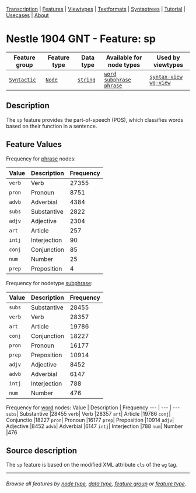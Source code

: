 <a name="start"></a>
<div class="hidden-content">
<a href="../transcription.md">Transcription</a> | <a href="README.md#start">Features</a> | <a href="../viewtypes.md#start">Viewtypes</a> | <a href="../textformats.md#start">Textformats</a> |  <a href="../syntaxtrees.md#start">Syntaxtrees</a> | <a href="../../tutorial/README.md#start">Tutorial</a> | <a href="../usecases/README.md#start">Usecases</a> | <a href="../about.md#start">About</a>
</div>

# Nestle 1904 GNT - Feature: sp

Feature group | Feature type | Data type | Available for node types | Used by viewtypes
---  | --- | --- | --- | ---
[`Syntactic`](featuresbygroup.md#syntactic-features) | [`Node`](featuresbyfeaturetype.md#node-features) | [`string`](featuresbydatatype.md#string-datatype) | [`word`](featuresbynodetype.md#word-nodes) [`subphrase`](featuresbynodetype.md#subphrase-nodes) [`phrase`](featuresbynodetype.md#phrase-nodes)| [`syntax-view`](../syntax-view.md#start) [`wg-view`](../wg-view.md#start)

## Description

The `sp` feature provides the part-of-speech (POS), which classifies words based on their function in a sentence.

## Feature Values

Frequency for [phrase](featuresbynodetype.md#phrase-nodes) nodes:

Value | Description | Frequency
--- | --- | ---
`verb`| Verb |27355
`pron`| Pronoun |8751
`advb`| Adverbial |4384
`subs`| Substantive|2822
`adjv`| Adjective |2304
`art`| Article |257
`intj`| Interjection |90
`conj`|Conjunction|85
`num`| Number |25
`prep`| Preposition |4

Frequency for nodetype [subphrase](featuresbynodetype.md#subphrase-nodes):

Value | Description | Frequency
--- | --- | ---
`subs`| Substantive |28455
`verb`| Verb |28357
`art`| Article |19786
`conj`| Conjunction |18227
`pron`| Pronoun |16177
`prep`| Preposition |10914
`adjv`| Adjective |8452
`advb`| Adverbial |6147
`intj`|Interjection |788
`num`| Number |476


Frequency for [word](featuresbynodetype.md#word-nodes) nodes:
Value | Description | Frequency
--- | --- | ---
`subs`| Substantive |28455
`verb`| Verb |28357
`art`| Article |19786
`conj`| Conjunctio |18227
`pron`| Pronoun |16177
`prep`| Preposition |10914
`adjv`| Adjective |8452
`advb`| Adverbial |6147
`intj`| Interjection |788
`num`| Number |476
 
## Source description

The `sp` feature is based on the modified XML attribute `cls` of the `wg` tag.

---
###### *Browse all features by [node type](featuresbynodetype.md#start), [data type](featuresbydatatype.md#start), [feature group](featuresbygroup.md#start) or [feature type](featuresbyfeaturetype.md#start).*
